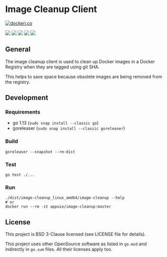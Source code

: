 # Image Cleanup Client

[![dockeri.co](https://dockeri.co/image/appuio/image-cleanup)](https://hub.docker.com/r/appuio/image-cleanup)

![](https://img.shields.io/github/workflow/status/appuio/image-cleanup/Release)
![](https://img.shields.io/github/v/release/appuio/image-cleanup?include_prereleases)
![](https://img.shields.io/github/issues-raw/appuio/image-cleanup)
![](https://img.shields.io/github/issues-pr-raw/appuio/image-cleanup)
![](https://img.shields.io/github/license/appuio/image-cleanup)

## General

The image cleanup client is used to clean up Docker images in a Docker Registry when they are tagged using git SHA.

This helps to save space because obsolete images are being removed from the registry.

## Development

### Requirements

* go 1.13 (`sudo snap install --classic go`)
* goreleaser (`sudo snap install --classic goreleaser`)

### Build

```
goreleaser --snapshot --rm-dist
```

### Test

```
go test ./...
```

### Run
```
./dist/image-cleanup_linux_amd64/image-cleanup --help
# or
docker run --rm -it appuio/image-cleanup:master
```

## License

This project is BSD 3-Clause licensed (see LICENSE file for details).

This project uses other OpenSource software as listed in `go.mod` and indirectly in `go.sum` files. All their licenses apply too.

